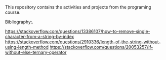 This repository contains the activities and projects from the programing course.



Bibliography:.

https://stackoverflow.com/questions/13386107/how-to-remove-single-character-from-a-string-by-index
https://stackoverflow.com/questions/2910336/length-of-the-string-without-using-length-method
https://stackoverflow.com/questions/20053257/if-without-else-ternary-operator
